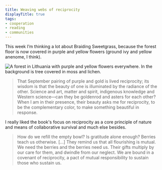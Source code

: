 ```yaml
---
title: Weaving webs of reciprocity
displayTitle: true
tags: 
- cooperation
- reading
- communities
---
```


This week I’m thinking a lot about Braiding Sweetgrass, because the forest floor is now covered in purple and yellow flowers (ground ivy and yellow anenome, I think).

![A forest in Lithuania with purple and yellow flowers everywhere. In the background is tree covered in moss and lichen.](https://d2w9rnfcy7mm78.cloudfront.net/11726744/original_cf802ce1f5a39dbc883b42bfc44b8dae.jpg?1619361996?bc=0)

> That September pairing of purple and gold is lived reciprocity; its wisdom is that the beauty of one is illuminated by the radiance of the other. Science and art, matter and spirit, indigenous knowledge and Western science—can they be goldenrod and asters for each other? When I am in their presence, their beauty asks me for reciprocity, to be the complementary color, to make something beautiful in response.

I really liked the book's focus on reciprocity as a core principle of nature and means of collaborative survival and much else besides.

> How do we refill the empty bowl? Is gratitude alone enough? Berries teach us otherwise. […] They remind us that all flourishing is mutual. We need the berries and the berries need us. Their gifts multiply by our care for them, and dwindle from our neglect. We are bound in a covenant of reciprocity, a pact of mutual responsibility to sustain those who sustain us.